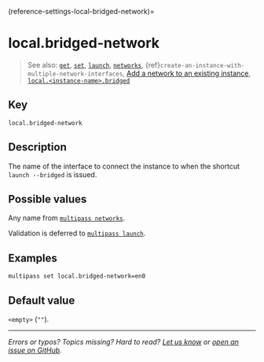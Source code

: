 (reference-settings-local-bridged-network)=
# local.bridged-network

> See also: [`get`](/reference/command-line-interface/get), [`set`](/reference/command-line-interface/set), [`launch`](/reference/command-line-interface/launch), [`networks`](/reference/command-line-interface/networks), {ref}`create-an-instance-with-multiple-network-interfaces`<!-- [Create an instance with multiple network interfaces]( /t/27188#create-an-instance-with-multiple-network-interfaces) -->, [Add a network to an existing instance](/how-to-guides/manage-instances/add-a-network-to-an-existing-instance), [`local.<instance-name>.bridged`](/reference/settings/local-instance-name-bridged)

## Key

`local.bridged-network`

## Description

The name of the interface to connect the instance to when the shortcut `launch --bridged` is issued. 

## Possible values

Any name from [`multipass networks`](/reference/command-line-interface/networks). 

Validation is deferred to [`multipass launch`](/reference/command-line-interface/launch).

## Examples

`multipass set local.bridged-network=en0`

## Default value

`<empty>` (`""`).

---

*Errors or typos? Topics missing? Hard to read? <a href="https://docs.google.com/forms/d/e/1FAIpQLSd0XZDU9sbOCiljceh3rO_rkp6vazy2ZsIWgx4gsvl_Sec4Ig/viewform?usp=pp_url&entry.317501128=https://canonical.com/multipass/docs/bridged-network" target="_blank">Let us know</a> or <a href="https://github.com/canonical/multipass/issues/new/choose" target="_blank">open an issue on GitHub</a>.*

